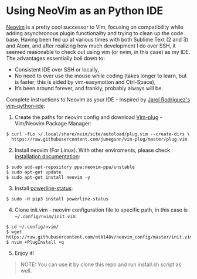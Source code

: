 # Using NeoVim as an Python IDE

[Neovim](https://neovim.io/) is a pretty cool successor to Vim, focusing on compatibility while adding asynchronous plugin functionality and trying to clean up the code base. Having been fed up at various times with both Sublime Text (2 and 3) and Atom, and after realizing how much development I do over SSH, it seemed reasonable to check out using vim (or nvim, in this case) as my IDE. The advantages essentially boil down to:

  - Consistent IDE over SSH or locally,
  - No need to ever use the mouse while coding (takes longer to learn, but is faster; this is aided by vim-easymotion and Ctrl-Space),
  - It’s been around forever, and frankly, probably always will be.

Complete instructions to Neovim as your IDE - Inspired by [Jarol Rodriguez's vim-python-ide](https://github.com/jarolrod/vim-python-ide):

1. Create the paths for neovim config and download [Vim-plug](https://github.com/junegunn/vim-plug) - Vim/Neovim Package Manager:

  ```
  $ curl -fLo ~/.local/share/nvim/site/autoload/plug.vim --create-dirs \
    https://raw.githubusercontent.com/junegunn/vim-plug/master/plug.vim
  ```

2. Install neovim (For Linux). With other enviroments, please check [installation documentation](https://github.com/neovim/neovim/wiki/Installing-Neovim):
  
  ```
  $ sudo add-apt-repository ppa:neovim-ppa/unstable
  $ sudo apt-get update
  $ sudo apt-get install neovim -y
  ```

3. Install [powerline-status](https://powerline.readthedocs.io/en/latest/installation.html):

  ```
  $ sudo -H pip3 install powerline-status
  ```

4. Clone init.vim - neovim configuration file to specific path, in this case is `~/.config/nvim/init.vim`:

  ```
  $ cd ~/.config/nvim/
  $ wget https://raw.githubusercontent.com/ntk148v/neovim_config/master/init.vim
  $ nvim +PlugInstall +q
  ```

5. Enjoy it!


> NOTE: You can use it by clone this repo and run install.sh script as well.
